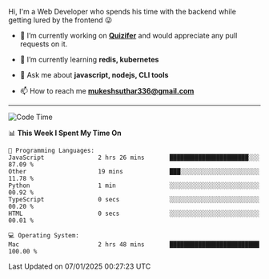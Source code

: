 Hi, I'm a Web Developer who spends his time with the backend while getting lured by the frontend 😜

- 🔭 I’m currently working on **[Quizifer](https://github.com/SutharMukesh/Quizifer/)** and would appreciate any pull requests on it.

- 🌱 I’m currently learning **redis, kubernetes**

- 💬 Ask me about **javascript, nodejs, CLI tools**

- 📫 How to reach me **mukeshsuthar336@gmail.com**

---
<!--START_SECTION:waka-->
![Code Time](http://img.shields.io/badge/Code%20Time-3%2C212%20hrs%2035%20mins-blue)

📊 **This Week I Spent My Time On** 

```text
💬 Programming Languages: 
JavaScript               2 hrs 26 mins       ██████████████████████░░░   87.09 % 
Other                    19 mins             ███░░░░░░░░░░░░░░░░░░░░░░   11.78 % 
Python                   1 min               ░░░░░░░░░░░░░░░░░░░░░░░░░   00.92 % 
TypeScript               0 secs              ░░░░░░░░░░░░░░░░░░░░░░░░░   00.20 % 
HTML                     0 secs              ░░░░░░░░░░░░░░░░░░░░░░░░░   00.01 % 

💻 Operating System: 
Mac                      2 hrs 48 mins       █████████████████████████   100.00 % 
```


 Last Updated on 07/01/2025 00:27:23 UTC
<!--END_SECTION:waka-->
